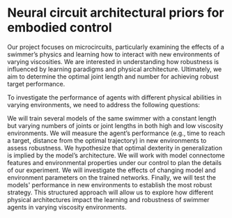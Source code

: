 # Neural circuit architectural priors for embodied control
Our project focuses on microcircuits, particularly examining the effects of a swimmer’s physics and learning how to interact with new environments of varying viscosities. We are interested in understanding how robustness is influenced by learning paradigms and physical architecture. Ultimately, we aim to determine the optimal joint length and number for achieving robust target performance.

To investigate the performance of agents with different physical abilities in varying environments, we need to address the following questions:

We will train several models of the same swimmer with a constant length but varying numbers of joints or joint lengths in both high and low viscosity environments.
We will measure the agent’s performance (e.g., time to reach a target, distance from the optimal trajectory) in new environments to assess robustness.
We hypothesize that optimal dexterity in generalization is implied by the model’s architecture.
We will work with model connectome features and environmental properties under our control to plan the details of our experiment.
We will investigate the effects of changing model and environment parameters on the trained networks.
Finally, we will test the models' performance in new environments to establish the most robust strategy.
This structured approach will allow us to explore how different physical architectures impact the learning and robustness of swimmer agents in varying viscosity environments.
